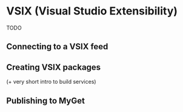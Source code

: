 # VSIX (Visual Studio Extensibility)

TODO

## Connecting to a VSIX feed
## Creating VSIX packages 

\(+ very short intro to build services\)
## Publishing to MyGet